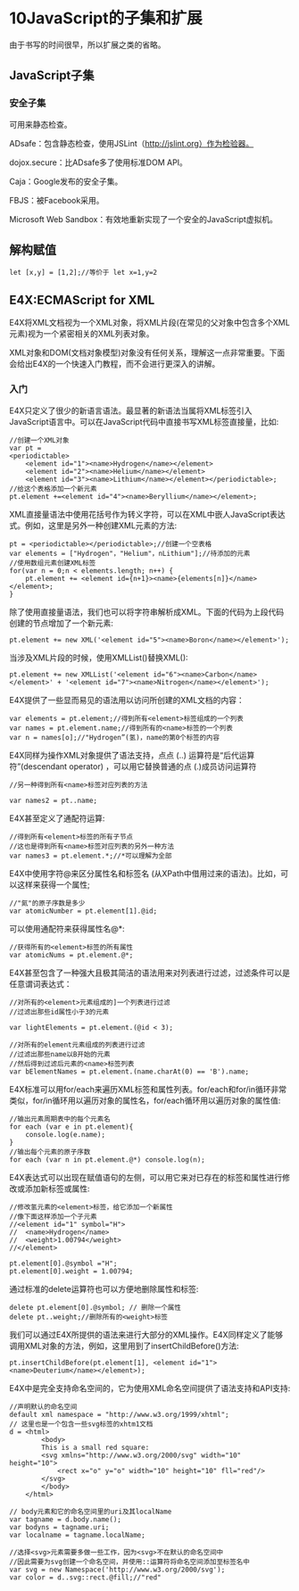 # 10JavaScript的子集和扩展

由于书写的时间很早，所以扩展之类的省略。

## JavaScript子集

### 安全子集

可用来静态检查。

ADsafe：包含静态检查，使用JSLint（http://jslint.org）作为检验器。

dojox.secure：比ADsafe多了使用标准DOM API。

Caja：Google发布的安全子集。

FBJS：被Facebook采用。

Microsoft Web Sandbox：有效地重新实现了一个安全的JavaScript虚拟机。

## 解构赋值

`let [x,y] = [1,2];//等价于 let x=1,y=2`

## E4X:ECMAScript for XML

E4X将XML文档视为一个XML对象，将XML片段(在常见的父对象中包含多个XML元素)视为一个紧密相关的XML列表对象。

XML对象和DOM(文档对象模型)对象没有任何关系，理解这一点非常重要。下面会给出E4X的一个快速入门教程，而不会进行更深入的讲解。

### 入门

E4X只定义了很少的新语言语法。最显著的新语法当属将XML标签引入JavaScript语言中。可以在JavaScript代码中直接书写XML标签直接量，比如:

```
//创建一个XML对象
var pt =
<periodictable>
	<element id="1"><name>Hydrogen</name></element>
	<element id="2"><name>Helium</name></element>
	<element id="3"><name>Lithium</name></element></periodictable>;
//给这个表格添加一个新元素
pt.element +=<element id="4"><name>Beryllium</name></element>;
```

XML直接量语法中使用花括号作为转义字符，可以在XML中嵌人JavaScript表达式。例如，这里是另外一种创建XML元素的方法:

```
pt = <periodictable></periodictable>;//创建一个空表格
var elements = ["Hydrogen"，"Helium"，nLithium"];//待添加的元素
//使用数组元素创建XML标签
for(var n = 0;n < elements.length; n++) {
	pt.element += <element id={n+1}><name>{elements[n]}</name></element>;
}
```

除了使用直接量语法，我们也可以将字符串解析成XML。下面的代码为上段代码创建的节点增加了一个新元素:

```
pt.element += new XML('<element id="5"><name>Boron</name></element>');
```

当涉及XML片段的时候，使用XMLList()替换XML():

```
pt.element += new XMLList('<element id="6"><name>Carbon</name></element>' + '<element id="7"><name>Nitrogen</name></element>');
```

E4X提供了一些显而易见的语法用以访问所创建的XML文档的内容：

```
var elements = pt.element;//得到所有<element>标签组成的一个列表
var names = pt.element.name;//得到所有的<name>标签的一个列表
var n = names[o];//"Hydrogen”(氢)，name的第0个标签的内容
```

E4X同样为操作XML对象提供了语法支持，点点 (..) 运算符是“后代运算符”(descendant operator) ，可以用它替换普通的点 (.)成员访问运算符

```
//另一种得到所有<name>标签对应列表的方法

var names2 = pt..name;
```

E4X甚至定义了通配符运算:

```
//得到所有<element>标签的所有子节点
//这也是得到所有<name>标签对应列表的另外一种方法
var names3 = pt.element.*;//*可以理解为全部
```

E4X中使用字符@来区分属性名和标签名 (从XPath中借用过来的语法)。比如，可以这样来获得一个属性;

```
//"氮"的原子序数是多少
var atomicNumber = pt.element[1].@id;
```

可以使用通配符来获得属性名@*:

```
//获得所有的<element>标签的所有属性
var atomicNums = pt.element.@*;
```

E4X甚至包含了一种强大且极其简洁的语法用来对列表进行过滤，过滤条件可以是任意谓词表达式：

```
//对所有的<element>元素组成的]一个列表进行过滤
//过滤出那些id属性小于3的元素

var lightElements = pt.element.(@id < 3);

//对所有的element元素组成的列表进行过滤
//过滤出那些name以B开始的元素
//然后得到过滤后元素的<name>标签列表
var bElementNames = pt.element.(name.charAt(0) == 'B').name;
```

E4X标准可以用for/each来遍历XML标签和属性列表。for/each和for/in循环非常类似，for/in循环用以遍历对象的属性名，for/each循环用以遍历对象的属性值:

```
//输出元素周期表中的每个元素名
for each (var e in pt.element){
	console.log(e.name);
}
//输出每个元素的原子序数
for each (var n in pt.element.@*) console.log(n);
```

E4X表达式可以出现在赋值语句的左侧，可以用它来对已存在的标签和属性进行修改或添加新标签或属性:

```
//修改氢元素的<element>标签，给它添加一个新属性
//像下面这样添加一个子元素
//<element id="1" symbol="H">
//	<name>Hydrogen</name>
//	<weight>1.00794</weight>
//</element>

pt.element[0].@symbol ="H";
pt.element[0].weight = 1.00794;
```

通过标准的delete运算符也可以方便地删除属性和标签:

```
delete pt.element[0].@symbol; // 删除一个属性
delete pt..weight;//删除所有的<weight>标签
```

我们可以通过E4X所提供的语法来进行大部分的XML操作。E4X同样定义了能够调用XML对象的方法，例如，这里用到了insertChildBefore()方法:

```
pt.insertChildBefore(pt.element[1], <element id="1"><name>Deuterium</name></element>);
```

E4X中是完全支持命名空间的，它为使用XML命名空间提供了语法支持和API支持:

```
//声明默认的命名空间
default xml namespace = "http://www.w3.org/1999/xhtml";
// 这里也是一个包含一些svg标签的xhtm1文档
d = <html>
		<body>
		This is a small red square:
		<svg xmlns="http://www.w3.org/2000/svg" width="10" height="10">
			<rect x="o" y="o" width="10" height="10" fll="red"/>
		</svg>
		</body>
	</html>
	
// body元素和它的命名空间里的uri及其localName
var tagname = d.body.name();
var bodyns = tagname.uri;
var localname = tagname.localName;

//选择<svg>元素需要多做一些工作，因为<svg>不在默认的命名空间中
//因此需要为svg创建一个命名空间，并使用::运算符将命名空间添加至标签名中
var svg = new Namespace('http://www.w3.org/2000/svg');
var color = d..svg::rect.@fill;//"red"
```


